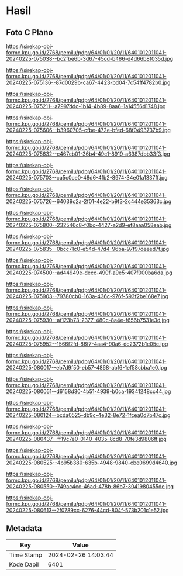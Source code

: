 # Hasil

## Foto C Plano

https://sirekap-obj-formc.kpu.go.id/2768/pemilu/pdpr/64/01/01/20/11/6401012011041-20240225-075038--bc2fbe6b-3d67-45cd-b466-d4d66b8f035d.jpg

https://sirekap-obj-formc.kpu.go.id/2768/pemilu/pdpr/64/01/01/20/11/6401012011041-20240225-075136--87d0029b-ca67-4423-bd04-7c54ff4782b0.jpg

https://sirekap-obj-formc.kpu.go.id/2768/pemilu/pdpr/64/01/01/20/11/6401012011041-20240225-075211--a7997ddc-1b14-4b89-8aa6-1a14556d1748.jpg

https://sirekap-obj-formc.kpu.go.id/2768/pemilu/pdpr/64/01/01/20/11/6401012011041-20240225-075606--b3960705-cfbe-472e-bfed-68f0493737b9.jpg

https://sirekap-obj-formc.kpu.go.id/2768/pemilu/pdpr/64/01/01/20/11/6401012011041-20240225-075632--c467cb01-36b4-49c1-8919-a6987dbb33f3.jpg

https://sirekap-obj-formc.kpu.go.id/2768/pemilu/pdpr/64/01/01/20/11/6401012011041-20240225-075703--ca5c0ce0-48d6-4fb2-8974-34e01a1337ff.jpg

https://sirekap-obj-formc.kpu.go.id/2768/pemilu/pdpr/64/01/01/20/11/6401012011041-20240225-075726--64039c2a-2f01-4e22-b9f3-2c444e35363c.jpg

https://sirekap-obj-formc.kpu.go.id/2768/pemilu/pdpr/64/01/01/20/11/6401012011041-20240225-075800--232546c8-f0bc-4427-a2d9-ef8aaa058eab.jpg

https://sirekap-obj-formc.kpu.go.id/2768/pemilu/pdpr/64/01/01/20/11/6401012011041-20240225-075835--0bcc71c0-e54d-47d4-96ba-97f97deeed7f.jpg

https://sirekap-obj-formc.kpu.go.id/2768/pemilu/pdpr/64/01/01/20/11/6401012011041-20240225-074500--ad44949e-decc-490f-a9e5-407f000ba6da.jpg

https://sirekap-obj-formc.kpu.go.id/2768/pemilu/pdpr/64/01/01/20/11/6401012011041-20240225-075903--79780cb0-163a-436c-976f-593f2be168e7.jpg

https://sirekap-obj-formc.kpu.go.id/2768/pemilu/pdpr/64/01/01/20/11/6401012011041-20240225-075930--af123b73-2377-480c-8a4e-f656b7531e3d.jpg

https://sirekap-obj-formc.kpu.go.id/2768/pemilu/pdpr/64/01/01/20/11/6401012011041-20240225-075952--1566f2fd-86f7-4aa4-90a6-dc2372b1e05c.jpg

https://sirekap-obj-formc.kpu.go.id/2768/pemilu/pdpr/64/01/01/20/11/6401012011041-20240225-080017--eb7d9f50-eb57-4868-abf6-1ef58cbba1e0.jpg

https://sirekap-obj-formc.kpu.go.id/2768/pemilu/pdpr/64/01/01/20/11/6401012011041-20240225-080051--d6158d30-4b51-4939-b0ca-19341248cc44.jpg

https://sirekap-obj-formc.kpu.go.id/2768/pemilu/pdpr/64/01/01/20/11/6401012011041-20240225-080124--bcda0525-db9c-4e32-8e72-1fcea0d7b47c.jpg

https://sirekap-obj-formc.kpu.go.id/2768/pemilu/pdpr/64/01/01/20/11/6401012011041-20240225-080437--ff19c7e0-0140-4035-8cd8-70fe3d9806ff.jpg

https://sirekap-obj-formc.kpu.go.id/2768/pemilu/pdpr/64/01/01/20/11/6401012011041-20240225-080525--4b95b380-635b-4948-9840-cbe0699d4640.jpg

https://sirekap-obj-formc.kpu.go.id/2768/pemilu/pdpr/64/01/01/20/11/6401012011041-20240225-080550--749ac4cc-46ad-478b-86b7-3041980455de.jpg

https://sirekap-obj-formc.kpu.go.id/2768/pemilu/pdpr/64/01/01/20/11/6401012011041-20240225-080613--2f0789cc-6276-44cd-804f-573b201c1e52.jpg


## Metadata

| Key        | Value               |
| ---------- | ------------------- |
| Time Stamp | 2024-02-26 14:03:44 |
| Kode Dapil | 6401                |



